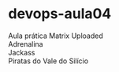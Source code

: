# devops-aula04
Aula prática 
Matrix Uploaded <br/>
Adrenalina <br/>
Jackass <br/>
Piratas do Vale do Silício <br/>
